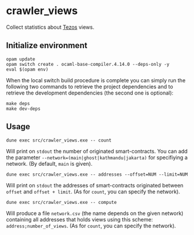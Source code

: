 # crawler_views

Collect statistics about [Tezos](https://tezos.com) views.

## Initialize environment

```shellsession
opam update
opam switch create . ocaml-base-compiler.4.14.0 --deps-only -y
eval $(opam env)
```

When the local switch build procedure is complete you can simply run the
following two commands to retrieve the project dependencies and to retrieve the
development dependencies (the second one is optional):

```shellsession
make deps
make dev-deps
```

## Usage

```shellsession
dune exec src/crawler_views.exe -- count
```

Will print on `stdout` the number of originated smart-contracts. You can add the
parameter `--network=(main|ghost|kathmandu|jakarta)` for specifiying a network.
(By default, `main` is given).

```shellsession
dune exec src/crawler_views.exe -- addresses --offset=NUM --limit=NUM
```

Will print on `stdout` the addresses of smart-contracts originated between
`offset` and `offset + limit`. (As for `count`, you can specify the network).

```shellsession
dune exec src/crawler_views.exe -- compute
```

Will produce a file `network.csv` (the name depends on the given network)
containing all addresses that holds views using this scheme:
`address;number_of_views`. (As for `count`, you can specify the network).
